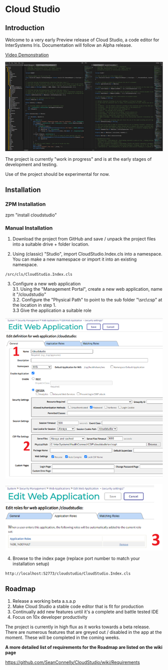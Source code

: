 # Cloud Studio

## Introduction

Welcome to a very early Preview release of Cloud Studio, a code editor for InterSystems Iris. Documentation will follow an Alpha release.

[Video Demonstration](https://www.youtube.com/watch?v=Am6QAvrPPPg)

![Cloud Studio Demonstration](./npc/Screeshot.jpg)

The project is currently "work in progress" and is at the early stages of development and testing.

Use of the project should be experimental for now.

## Installation

### ZPM Installation

zpm "install cloudstudio"

### Manual Installation

1. Download the project from GitHub and save / unpack the project files into a suitable drive + folder location.

2. Using (classic) "Studio", import CloudStudio.Index.cls into a namespace. You can make a new namespace or import it into an existing namespace.

```
/src/cls/CloudStudio.Index.cls
```

3. Configure a new web application  
  3.1. Using the "Management Portal", create a new web application, name it "/cloudstudio"  
  3.2. Configure the "Physical Path" to point to the sub folder "\src\csp\" at the location in step 1.  
  3.3 Give the application a suitable role  


![Instal Instructions A](./npc/InstructionsA.png)


![Instal Instructions A](./npc/InstructionsB.png)


4. Browse to the index page (replace port number to match your installation setup)

```
http://localhost:52773/cloudstudio/CloudStudio.Index.cls
```

## Roadmap

1. Release a working beta a.s.a.p
2. Make Cloud Studio a stable code editor that is fit for production
3. Continually add new features until it's a complete and battle tested IDE
4. Focus on 10x developer productivity

The project is currently in high flux as it works towards a beta release. There are numerous features that are greyed out / disabled in the app at the moment. These will be completed in the coming weeks.

**A more detailed list of requirements for the Roadmap are listed on the wiki page**

https://github.com/SeanConnelly/CloudStudio/wiki/Requirements
